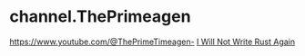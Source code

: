 # channel.ThePrimeagen
https://www.youtube.com/@ThePrimeTimeagen- [I Will Not Write Rust Again](https://youtu.be/1Di8X2vRNRE)
